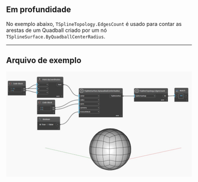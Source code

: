 ## Em profundidade
No exemplo abaixo, `TSplineTopology.EdgesCount` é usado para contar as arestas de um Quadball criado por um nó `TSplineSurface.ByQuadballCenterRadius`.
___
## Arquivo de exemplo

![TSplineTopology.EdgesCount](./Autodesk.DesignScript.Geometry.TSpline.TSplineTopology.EdgesCount_img.jpg)

